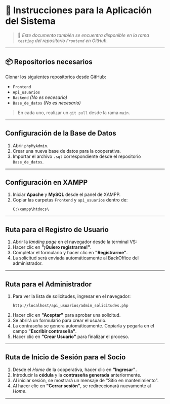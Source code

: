 # 📝 Instrucciones para la Aplicación del Sistema

> 📄 *Este documento también se encuentra disponible en la rama `testing` del repositorio `Frontend` en GitHub.*

---

## 📦 Repositorios necesarios

Clonar los siguientes repositorios desde GitHub:

- `Frontend` 
- `Api_usuarios` 
- `Backend` *(No es necesario)*
- `Base_de_datos`  *(No es necesario)*

> En cada uno, realizar un `git pull` desde la rama `main`.

---

##  Configuración de la Base de Datos

1. Abrir `phpMyAdmin`.
2. Crear una nueva base de datos para la cooperativa.
3. Importar el archivo `.sql` correspondiente desde el repositorio `Base_de_datos`.

---

##  Configuración en XAMPP

1. Iniciar **Apache** y **MySQL** desde el panel de XAMPP.
2. Copiar las carpetas `Frontend` y `api_usuarios` dentro de:
   ```
   C:\xampp\htdocs\
   ```

---

##  Ruta para el Registro de Usuario

1. Abrir la *landing page* en el navegador desde la terminal VS:
2. Hacer clic en **"¡Quiero registrarme!"**.
3. Completar el formulario y hacer clic en **"Registrarme"**.
4. La solicitud será enviada automáticamente al BackOffice del administrador.

---

##  Ruta para el Administrador

1. Para ver la lista de solicitudes, ingresar en el navegador:
   ```
   http://localhost/api_usuarios/admin_solicitudes.php
   ```
2. Hacer clic en **"Aceptar"** para aprobar una solicitud.
3. Se abrirá un formulario para crear el usuario.
4. La contraseña se genera automáticamente. Copiarla y pegarla en el campo **"Escribir contraseña"**.
5. Hacer clic en **"Crear Usuario"** para finalizar el proceso.

---

##  Ruta de Inicio de Sesión para el Socio

1. Desde el *Home* de la cooperativa, hacer clic en **"Ingresar"**.
2. Introducir la **cédula** y la **contraseña generada** anteriormente.
3. Al iniciar sesión, se mostrará un mensaje de "Sitio en mantenimiento".
4. Al hacer clic en **"Cerrar sesión"**, se redireccionará nuevamente al *Home*.

---


